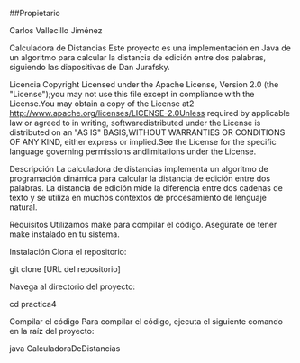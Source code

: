 ##Propietario

Carlos Vallecillo Jiménez

Calculadora de Distancias
Este proyecto es una implementación en Java de un algoritmo para calcular la distancia de edición entre dos palabras, siguiendo las diapositivas de Dan Jurafsky.

Licencia
Copyright Licensed under the Apache License, Version 2.0 (the "License");you may not use this file except in compliance with the License.You may obtain a copy of the License at2 http://www.apache.org/licenses/LICENSE-2.0Unless required by applicable law or agreed to in writing, softwaredistributed under the License is distributed on an "AS IS" BASIS,WITHOUT WARRANTIES OR CONDITIONS OF ANY KIND, either express or implied.See the License for the specific language governing permissions andlimitations under the License.

Descripción
La calculadora de distancias implementa un algoritmo de programación dinámica para calcular la distancia de edición entre dos palabras. La distancia de edición mide la diferencia entre dos cadenas de texto y se utiliza en muchos contextos de procesamiento de lenguaje natural.

Requisitos
Utilizamos make para compilar el código. Asegúrate de tener make instalado en tu sistema.

Instalación
Clona el repositorio:

git clone [URL del repositorio]


Navega al directorio del proyecto:

cd practica4



Compilar el código
Para compilar el código, ejecuta el siguiente comando en la raíz del proyecto:

java CalculadoraDeDistancias
